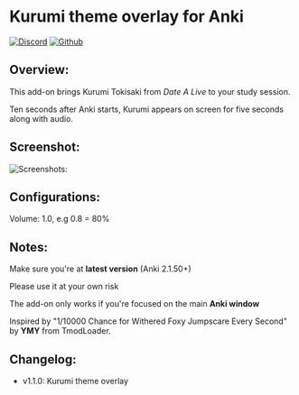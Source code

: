 # Kurumi theme overlay for Anki
[![Discord](https://img.shields.io/badge/akaduy69420-%235865F2.svg?&logo=discord&logoColor=white)](https://discord.com/users/799965541283528714)
[![Github](https://img.shields.io/badge/lilyud420-black?style=flat&logo=github&logoColor=white)](https://github.com/lilyud420/1_10000_jumpscare)

## Overview:

This add-on brings Kurumi Tokisaki from *Date A Live* to your study session.

Ten seconds after Anki starts, Kurumi appears on screen for five seconds along with audio.

## Screenshot: 
![Screenshots: ](anki_addon_showcase.png)

## Configurations:

Volume: 1.0, e.g 0.8 = 80%

## Notes:

Make sure you're at **latest version** (Anki 2.1.50+) 

Please use it at your own risk

The add-on only works if you're focused on the main **Anki window**

Inspired by "1/10000 Chance for Withered Foxy Jumpscare Every Second" by **YMY** from TmodLoader.

## Changelog:

* v1.1.0: Kurumi theme overlay